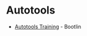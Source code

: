 # Autotools

* [Autotools Training](https://bootlin.com/doc/training/autotools/autotools-slides.pdf) - Bootlin
